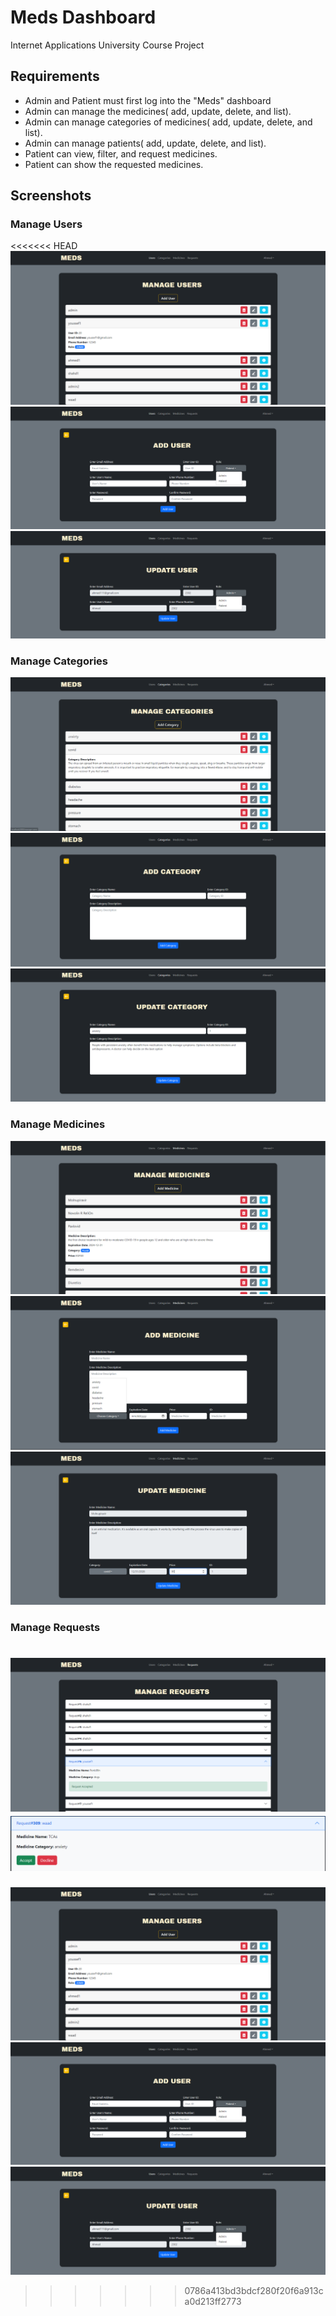 # Meds Dashboard

Internet Applications University Course Project

## Requirements

* Admin and Patient must first log into the "Meds" dashboard
* Admin can manage the medicines( add, update, delete, and list).
* Admin can manage categories of medicines( add, update, delete, and list).
* Admin can manage patients( add, update, delete, and list).
* Patient can view, filter, and request medicines.
* Patient can show the requested medicines.

## Screenshots

### Manage Users

<<<<<<< HEAD
![Manage Users](./screenshots/manage-users.png?raw=true)
![Add User](./screenshots/add-user.png?raw=true)
![Update User](./screenshots/update-user.png?raw=true)

### Manage Categories

![Manage Categories](./screenshots/manage-categories.png?raw=true)
![Add Category](./screenshots/add-category.png?raw=true)
![Update Category](./screenshots/update-category.png?raw=true)

### Manage Medicines

![Manage Medicines](./screenshots/manage-medicines.png?raw=true)
![Add Medicine](./screenshots/add-medicine.png?raw=true)
![Update Medicine](./screenshots/update-medicine.png?raw=true)

### Manage Requests

![Manage Requests](./screenshots/manage-requests.png?raw=true)
![Not Answered Request](./screenshots/not-answered-request.png?raw=true)
=======
![Manage Users](./screenshots/manage-users.png)
![Add User](./screenshots/add-user.png?raw=true)
![Update User](./screenshots/update-user.png?raw=true)
>>>>>>> 0786a413bd3bdcf280f20f6a913ca0d213ff2773
